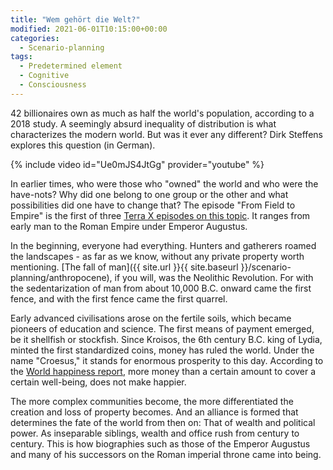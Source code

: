 ```yaml
---
title: "Wem gehört die Welt?"
modified: 2021-06-01T10:15:00+00:00
categories:
  - Scenario-planning
tags:
  - Predetermined element
  - Cognitive
  - Consciousness
---
```


42 billionaires own as much as half the world's population, according to a 2018 study. A seemingly absurd inequality of distribution is what characterizes the modern world. But was it ever any different? Dirk Steffens explores this question (in German). 

{% include video id="Ue0mJS4JtGg" provider="youtube" %}

In earlier times, who were those who "owned" the world and who were the have-nots? Why did one belong to one group or the other and what possibilities did one have to change that? The episode "From Field to Empire" is the first of three [Terra X episodes on this topic](https://www.youtube.com/playlist?list=PLc9110B1dmmyYZdfGkYPeZ3cas6WR2zkY).  It ranges from early man to the Roman Empire under Emperor Augustus.

In the beginning, everyone had everything. Hunters and gatherers roamed the landscapes - as far as we know, without any private property worth mentioning. [The fall of man]({{ site.url }}{{ site.baseurl }}/scenario-planning/anthropocene), if you will, was the Neolithic Revolution. For with the sedentarization of man from about 10,000 B.C. onward came the first fence, and with the first fence came the first quarrel. 

Early advanced civilisations arose on the fertile soils, which became pioneers of education and science. The first means of payment emerged, be it shellfish or stockfish. Since Kroisos, the 6th century B.C. king of Lydia, minted the first standardized coins, money has ruled the world. Under the name "Croesus," it stands for enormous prosperity to this day. According to the [World happiness report](https://worldhappiness.report/), more money than a certain amount to cover a certain well-being, does not make happier.

The more complex communities become, the more differentiated the creation and loss of property becomes. And an alliance is formed that determines the fate of the world from then on: That of wealth and political power. As inseparable siblings, wealth and office rush from century to century. This is how biographies such as those of the Emperor Augustus and many of his successors on the Roman imperial throne came into being. 
